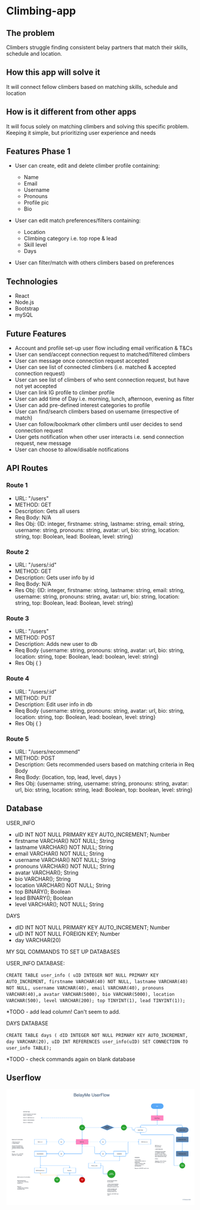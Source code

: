 # Climbing-app

## **The problem**

Climbers struggle finding consistent belay partners that match their skills, schedule and location.

## **How this app will solve it**

It will connect fellow climbers based on matching skills, schedule and location

## **How is it different from other apps**

It will focus solely on matching climbers and solving this specific problem. Keeping it simple, but prioritizing user experience and needs

## Features Phase 1

- User can create, edit and delete climber profile containing:

  - Name
  - Email
  - Username
  - Pronouns
  - Profile pic
  - Bio

- User can edit match preferences/filters containing:
  - Location
  - Climbing category i.e. top rope & lead
  - Skill level
  - Days

- User can filter/match with others climbers based on preferences

## **Technologies**

- React
- Node.js
- Bootstrap
- mySQL

## **Future Features**

- Account and profile set-up user flow including email verification & T&Cs
- User can send/accept connection request to matched/filtered climbers
- User can message once connection request accepted
- User can see list of connected climbers (i.e. matched & accepted connection request)
- User can see list of climbers of who sent connection request, but have not yet accepted
- User can link IG profile to climber profile
- User can add time of Day  i.e. morning, lunch, afternoon, evening as filter
- User can add pre-defined interest categories to profile
- User can find/search climbers based on username (irrespective of match)
- User can follow/bookmark other climbers until user decides to send connection request
- User gets notification when other user interacts i.e. send connection request, new message
- User can choose to allow/disable notifications

## API Routes

### Route 1

- URL: "/users"
- METHOD: GET
- Description: Gets all users
- Req Body: N/A
- Res Obj: {ID: integer, firstname: string, lastname: string, email: string,
username: string, pronouns: string, avatar: url, bio: string, location: string, top: Boolean, lead: Boolean, level: string}

### Route 2

- URL: "/users/:id"
- METHOD: GET
- Description: Gets user info by id
- Req Body: N/A
- Res Obj: {ID: integer, firstname: string, lastname: string, email: string,
username: string, pronouns: string, avatar: url, bio: string,  location: string, top: Boolean, lead: Boolean, level: string}

### Route 3

- URL: "/users"
- METHOD: POST
- Description: Adds new user to db
- Req Body {username: string, pronouns: string, avatar: url, bio: string,  location: string, tope: Boolean, lead: boolean, level: string}
- Res Obj {
}

### Route 4

- URL: "/users/:id"
- METHOD: PUT
- Description: Edit user info in db
- Req Body {username: string, pronouns: string, avatar: url, bio: string,  location: string, top: Boolean, lead: boolean, level: string}
- Res Obj {
}

### Route 5

- URL: "/users/recommend"
- METHOD: POST
- Description: Gets recommended users based on matching criteria in Req Body
- Req Body: {location, top, lead, level, days }
- Res Obj: {username: string, username: string, pronouns: string, avatar: url, bio: string, location: string, lead: Boolean, top: boolean, level: string}

## Database

USER_INFO

- uID INT NOT NULL PRIMARY KEY AUTO_INCREMENT; Number
- firstname VARCHAR() NOT NULL; String
- lastname VARCHAR() NOT NULL; String
- email VARCHAR() NOT NULL; String
- username VARCHAR() NOT NULL; String
- pronouns VARCHAR() NOT NULL; String
- avatar VARCHAR(); String
- bio VARCHAR(); String
- location VARCHAR() NOT NULL; String
- top BINARY(); Boolean
- lead BINARY(); Boolean
- level VARCHAR(); NOT NULL; String

DAYS

- dID INT NOT NULL PRIMARY KEY AUTO_INCREMENT; Number
- uID INT NOT NULL FOREIGN KEY; Number
- day VARCHAR(20)

MY SQL COMMANDS TO SET UP DATABASES

USER_INFO DATABASE:

`CREATE TABLE user_info (
uID INTEGER NOT NULL PRIMARY KEY AUTO_INCREMENT,
firstname VARCHAR(40) NOT NULL,
lastname VARCHAR(40) NOT NULL,
username VARCHAR(40),
email VARCHAR(40),
pronouns VARCHAR(40),a
avatar VARCHAR(5000),
bio VARCHAR(5000),
location VARCHAR(500),
level VARCHAR(200);
top TINYINT(1),
lead TINYINT(1));`

*TODO - add lead column! Can't seem to add.

DAYS DATABASE

`CREATE TABLE days (
dID INTEGER NOT NULL PRIMARY KEY AUTO_INCREMENT,
day VARCHAR(20),
uID INT REFERENCES user_info(uID)
SET CONNECTION TO user_info TABLE);`

*TODO - check commands again on blank database

## Userflow

![This is an image](/BelayMe%20UserFlow.png)
